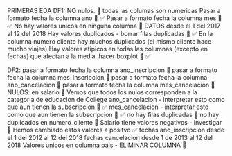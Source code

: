 PRIMERAS EDA
DF1:
NO nulos. 💜
todas las columas son numericas
    Pasar a formato fecha la columna ano 🎈 ✅
    Pasar a formato fecha la columna mes 🎈 ✅
No hay valores unicos en ninguna columna 💜
DATOS desde el 1 del 2017 al 12 del 2018 
Hay valores duplicados - borrar filas duplicadas 🎈 ✅
En la columna numero cliente hay muchos duplicados (el mismo cliente hace mucho viajes) 
Hay valores atipicos en todas las columnas (excepto en fechas) que afectan a la media. hacer boxplot 🎈 ✅

DF2:
    pasar a formato fecha la columna ano_inscripcion 🎈 
    pasar a formato fecha la columna mes_inscripcion 🎈
    pasar a formato fecha la columna ano_cancelacion 🎈
    pasar a formato fecha la columna mes_cancelacion 🎈
NULOS:
    en salario 🎈 
        Vemos que todos los nulos corresponden a la categoria de educacion de College 
    ano_cancelacion - interpretar esto como que aun tienen la subscripcion 🎈 ✅
    mes_cancelacion - interpretar esto como que aun tienen la subscripcion 🎈 ✅
no hay filas duplicadas 💜
no hay duplicados en numero_cliente 💜
Salario tiene valores negativos - Investigar 🎈 Hemos cambiado estos valores a positvo ✅
fechas ano_inscripcion desde el 1 del 2012 al 12 del 2018
fechas cancelacion desde 1 de 2013 al 12 del 2018
Valores unicos en columna pais - ELIMINAR COLUMNA 🎈


